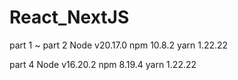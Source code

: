 # React_NextJS

part 1 ~ part 2
Node v20.17.0
npm 10.8.2
yarn 1.22.22

part 4
Node v16.20.2
npm 8.19.4
yarn 1.22.22
